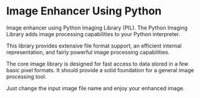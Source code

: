 # Image Enhancer Using Python 

Image enhancer using Python Imaging Library (PIL). 
The Python Imaging Library adds image processing capabilities to your Python interpreter.

This library provides extensive file format support, an efficient internal representation, and fairly powerful image processing capabilities.

The core image library is designed for fast access to data stored in a few basic pixel formats. It should provide a solid foundation for a general image processing tool.

Just change the input image file name and enjoy your enhanced image.
